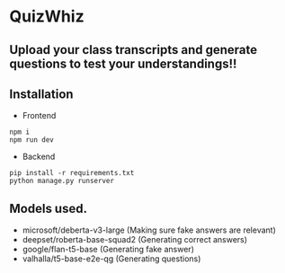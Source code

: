 # QuizWhiz

## Upload your class transcripts and generate questions to test your understandings!!

## Installation
- Frontend
````
npm i
npm run dev
````
- Backend
````
pip install -r requirements.txt
python manage.py runserver
````

## Models used.
- microsoft/deberta-v3-large (Making sure fake answers are relevant)
- deepset/roberta-base-squad2 (Generating correct answers)
- google/flan-t5-base (Generating fake answer)
- valhalla/t5-base-e2e-qg (Generating questions)

